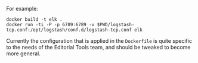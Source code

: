 For example:

	docker build -t elk .
	docker run -ti -P -p 6789:6789 -v $PWD/logstash-tcp.conf:/opt/logstash/conf.d/logstash-tcp.conf elk

Currently the configuration that is applied in the `Dockerfile` is
quite specific to the needs of the Editorial Tools team, and should be
tweaked to become more general.
